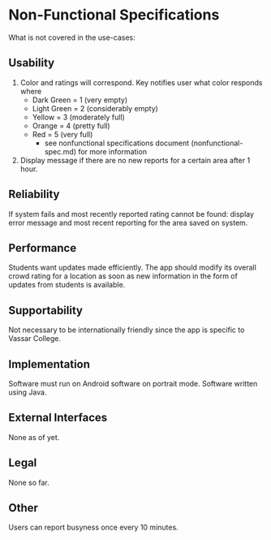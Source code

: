# Non-Functional Specifications
What is not covered in the use-cases:


## Usability 
1. Color and ratings will correspond. Key notifies user what color responds where
   * Dark Green = 1 (very empty)
   * Light Green = 2 (considerably empty)
   * Yellow = 3 (moderately full)
   * Orange = 4 (pretty full)
   * Red = 5 (very full)
     * see nonfunctional specifications document (nonfunctional-spec.md) for more information 
2. Display message if there are no new reports for a certain area after 1 hour.  


## Reliability

If system fails and most recently reported rating cannot be found: display error message and most recent reporting for the area saved on system.

## Performance

Students want updates made efficiently. The app should modify its overall crowd rating for a location as soon as new information in the form of updates from students is available.  

## Supportability 
Not necessary to be internationally friendly since the app is specific to Vassar College.

## Implementation
Software must run on Android software on portrait mode.
Software written using Java.

## External Interfaces 
None as of yet. 

## Legal
None so far. 

## Other 

Users can report busyness once every 10 minutes. 